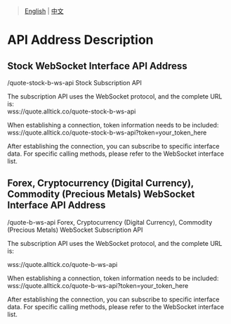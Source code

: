 > [English](./api_address_description.md) | [中文](./api_address_description_cn.md)

# API Address Description

## Stock WebSocket Interface API Address

/quote-stock-b-ws-api Stock Subscription API<br/>

The subscription API uses the WebSocket protocol, and the complete URL is:<br/>wss://quote.alltick.co/quote-stock-b-ws-api

When establishing a connection, token information needs to be included:<br/>wss://quote.alltick.co/quote-stock-b-ws-api?token=your_token_here<br/>

After establishing the connection, you can subscribe to specific interface data. For specific calling methods, please refer to the WebSocket interface list.<br/>



## Forex, Cryptocurrency (Digital Currency), Commodity (Precious Metals) WebSocket Interface API Address

/quote-b-ws-api Forex, Cryptocurrency (Digital Currency), Commodity (Precious Metals) WebSocket Subscription API<br/>

The subscription API uses the WebSocket protocol, and the complete URL is:<br/>

wss://quote.alltick.co/quote-b-ws-api<br/>

When establishing a connection, token information needs to be included:<br/>
wss://quote.alltick.co/quote-b-ws-api?token=your_token_here<br/>

After establishing the connection, you can subscribe to specific interface data. For specific calling methods, please refer to the WebSocket interface list.<br/>
